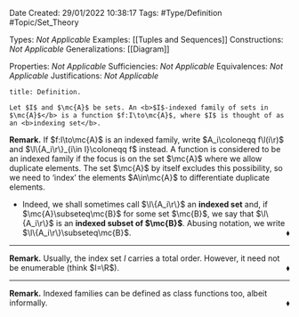 <div class="topSpace"></div>

Date Created: 29/01/2022 10:38:17
Tags: #Type/Definition #Topic/Set_Theory

Types: <i>Not Applicable</i>
Examples: [[Tuples and Sequences]]
Constructions: <i>Not Applicable</i>
Generalizations: [[Diagram]]

Properties: <i>Not Applicable</i>
Sufficiencies: <i>Not Applicable</i>
Equivalences: <i>Not Applicable</i>
Justifications: <i>Not Applicable</i>

``` ad-Definition
title: Definition.

Let $I$ and $\mc{A}$ be sets. An <b>$I$-indexed family of sets in $\mc{A}$</b> is a function $f:I\to\mc{A}$, where $I$ is thought of as an <b>indexing set</b>.

```

<b>Remark.</b> If $f:I\to\mc{A}$ is an indexed family, write $A_i\coloneqq f\l(i\r)$ and $\l\{A_i\r\}_{i\in I}\coloneqq f$ instead. A function is considered to be an indexed family if the focus is on the set $\mc{A}$ where we allow duplicate elements. The set $\mc{A}$ by itself excludes this possibility, so we need to $\textrm{`}$index$\textrm{'}$ the elements $A\in\mc{A}$ to differentiate duplicate elements.
* Indeed, we shall sometimes call $\l\{A_i\r\}$ an <b>indexed set</b> and, if $\mc{A}\subseteq\mc{B}$ for some set $\mc{B}$, we say that $\l\{A_i\r\}$ is an <b>indexed subset of $\mc{B}$</b>. Abusing notation, we write $\l\{A_i\r\}\subseteq\mc{B}$.<span style="float:right;">$\blacklozenge$</span>

---

<b>Remark.</b> Usually, the index set $I$ carries a total order. However, it need not be enumerable (think $I=\R$).<span style="float:right;">$\blacklozenge$</span>

---

<b>Remark.</b> Indexed families can be defined as class functions too, albeit informally.<span style="float:right;">$\blacklozenge$</span>
